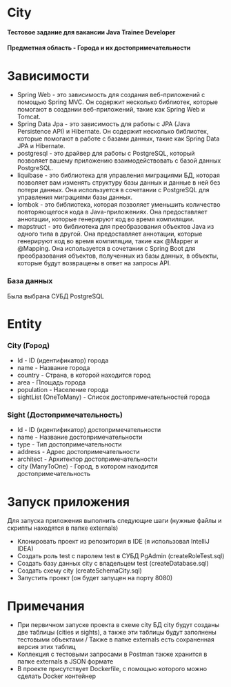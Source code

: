 # City
#### Тестовое задание для вакансии Java Trainee Developer
#### Предметная область - Города и их достопримечательности

# Зависимости
- Spring Web - это зависимость для создания веб-приложений с помощью Spring MVC. Он содержит несколько библиотек, которые помогают в создании веб-приложений, такие как Spring Web и Tomcat.
- Spring Data Jpa - это зависимость для работы с JPA (Java Persistence API) и Hibernate. Он содержит несколько библиотек, которые помогают в работе с базами данных, такие как Spring Data JPA и Hibernate.
- postgresql -  это драйвер для работы с PostgreSQL, который позволяет вашему приложению взаимодействовать с базой данных PostgreSQL.
- liquibase - это библиотека для управления миграциями БД, которая позволяет вам изменять структуру базы данных и данные в ней без потери данных. Она используется в сочетании с PostgreSQL для управления миграциями базы данных.
- lombok - это библиотека, которая позволяет уменьшить количество повторяющегося кода в Java-приложениях. Она предоставляет аннотации, которые генерируют код во время компиляции.
- mapstruct - это библиотека для преобразования объектов Java из одного типа в другой. Она предоставляет аннотации, которые генерируют код во время компиляции,
такие как @Mapper и @Mapping. Она используется в сочетании с Spring Boot для преобразования объектов, полученных из базы данных, в объекты, которые будут возвращены в ответ на запросы API.

### База данных
Была выбрана СУБД PostgreSQL

# Entity
### City (Город)
- Id - ID (идентификатор) города
- name - Название города
- country - Страна, в которой находится город
- area - Площадь города
- population - Население города
- sightList (OneToMany) - Список достопримечательностей города
### Sight (Достопримечательность)
- Id - ID (идентификатор) достопримечательности
- name - Название достопримечательности
- type - Тип достопримечательности
- address - Адрес достопримечательности
- architect - Архитектор достопримечательности
- city (ManyToOne) - Город, в котором находится достопримечательность

# Запуск приложения
Для запуска приложения выполнить следующие шаги (нужные файлы и скрипты находятся в папке externals)
- Клонировать проект из репозитория в IDE (я использовал IntelliJ IDEA)
- Создать роль test с паролем test в СУБД PgAdmin (createRoleTest.sql)
- Создать базу данных city с владельцем test (createDatabase.sql)
- Создать схему city (createSchemaCity.sql)
- Запустить проект (он будет запущен на порту 8080)

# Примечания
- При первичном запуске проекта в схеме city БД city будут созданы две таблицы (cities и sights), а также эти таблицы будут заполнены тестовыми объектами / Также в папке externals есть сохраненная версия этих таблиц
- Коллекция с тестовыми запросами в Postman также хранится в папке externals в JSON формате
- В проекте присутствует Dockerfile, с помощью которого можно сделать Docker контейнер
